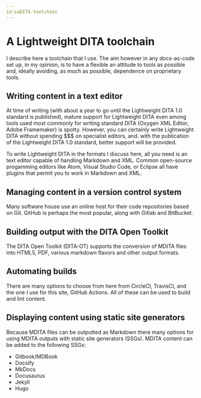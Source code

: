 ```yaml
---
id:LwDITA-toolchain
---
```


# A Lightweight DITA toolchain

I describe here a toolchain that I use. The aim however in any docs-as-code set up, in my opinion, is to have a flexible an attitude to tools as possible and, ideally avoiding, as much as possible, dependence on proprietary tools.

## Writing content in a text editor

At time of writing (with about a year to go until the Lightweight DITA 1.0 standard is published), mature support for Lightweight DITA even among tools used most commonly for writing standard DITA (Oxygen XML Editor, Adobe Framemaker) is spotty. However, you can certainly write Lightweight DITA without spending $$$ on specialist editors, and. with the publication of the Lightweight DITA 1.0 standard, better support will be provided.

To write Lightweight DITA in the formats I discuss here, all you need is an text editor capable of handling Markdown and XML. Common open-source progamming editors like Atom, Visual Studio Code, or Eclipse all have plugins that permit you to work in Markdown and XML.

## Managing content in a version control system

Many software house use an online host for their code repositories based on Git. GitHub is perhaps the most popular, along with Gitlab and BitBucket.

## Building output with the DITA Open Toolkit

The DITA Open Toolkit (DITA-OT) supports the conversion of MDITA files into HTML5, PDF, various markdown flavors and other output formats.

## Automating builds

There are many options to choose from here from CircleCI, TravisCI, and the one I use for this site, GitHub Actions. All of these can be used to build and lint content.

## Displaying content using static site generators
Because MDITA files can be outputted as Markdown there many options for using MDITA outputs with static site generators (SSGs). MDITA content can be added to the following SSGs:

- Gitbook/MDBook
- Docsify
- MkDocs
- Docusaurus
- Jekyll
- Hugo

